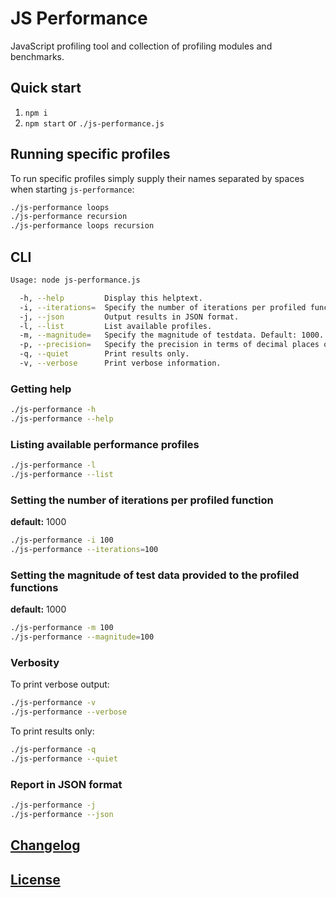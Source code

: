 # JS Performance

JavaScript profiling tool and collection of profiling modules and benchmarks.

## Quick start

1. `npm i`
2. `npm start` or `./js-performance.js`

## Running specific profiles

To run specific profiles simply supply their names separated by spaces when starting `js-performance`:

```bash
./js-performance loops
./js-performance recursion
./js-performance loops recursion
```

## CLI

```bash
Usage: node js-performance.js

  -h, --help         Display this helptext.
  -i, --iterations=  Specify the number of iterations per profiled function. Default: 1000.
  -j, --json         Output results in JSON format.
  -l, --list         List available profiles.
  -m, --magnitude=   Specify the magnitude of testdata. Default: 1000.
  -p, --precision=   Specify the precision in terms of decimal places of results. Default: 4 decimals.
  -q, --quiet        Print results only.
  -v, --verbose      Print verbose information.
```

### Getting help

```bash
./js-performance -h
./js-performance --help
```

### Listing available performance profiles

```bash
./js-performance -l
./js-performance --list
```

### Setting the number of iterations per profiled function

**default:** 1000

```bash
./js-performance -i 100
./js-performance --iterations=100
```

### Setting the magnitude of test data provided to the profiled functions

**default:** 1000

```bash
./js-performance -m 100
./js-performance --magnitude=100
```

### Verbosity

To print verbose output:

```bash
./js-performance -v
./js-performance --verbose
```

To print results only:

```bash
./js-performance -q
./js-performance --quiet
```

### Report in JSON format

```bash
./js-performance -j
./js-performance --json
```

## [Changelog](CHANGELOG.md)

## [License](LICENSE)
